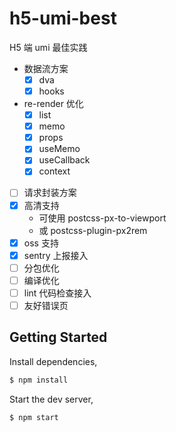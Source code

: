 # h5-umi-best

H5 端 umi 最佳实践

- 数据流方案
  - [x] dva
  - [x] hooks
- re-render 优化
  - [x] list
  - [x] memo
  - [x] props
  - [x] useMemo
  - [x] useCallback
  - [x] context
- [ ] 请求封装方案
- [x] 高清支持
  - 可使用 postcss-px-to-viewport
  - 或 postcss-plugin-px2rem
- [x] oss 支持
- [x] sentry 上报接入
- [ ] 分包优化
- [ ] 编译优化
- [ ] lint 代码检查接入
- [ ] 友好错误页

## Getting Started

Install dependencies,

```bash
$ npm install
```

Start the dev server,

```bash
$ npm start
```
